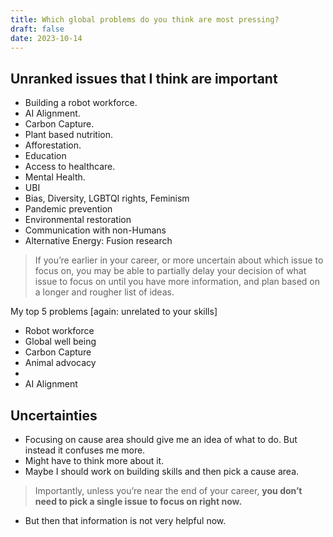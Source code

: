 ```yaml
---
title: Which global problems do you think are most pressing?
draft: false
date: 2023-10-14
---
```


## Unranked issues that I think are important
- Building a robot workforce.
- AI Alignment. 
- Carbon Capture. 
- Plant based nutrition.
- Afforestation. 
- Education
- Access to healthcare. 
- Mental Health. 
- UBI 
- Bias, Diversity, LGBTQI rights, Feminism
- Pandemic prevention
- Environmental restoration
- Communication with non-Humans
- Alternative Energy: Fusion research

>If you’re earlier in your career, or more uncertain about which issue to focus on, you may be able to partially delay your decision of what issue to focus on until you have more information, and plan based on a longer and rougher list of ideas.

​My top 5 problems [again: unrelated to your skills]
- Robot workforce 
- Global well being
- Carbon Capture
- Animal advocacy
- 
- AI Alignment
## Uncertainties
- Focusing on cause area should give me an idea of what to do. But instead it confuses me more. 
- Might have to think more about it. 
- Maybe I should work on building skills and then pick a cause area. 
>Importantly, unless you’re near the end of your career, **you don’t need to pick a single issue to focus on right now.**
- But then that information is not very helpful now. 